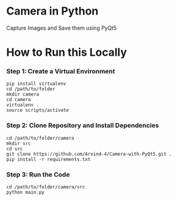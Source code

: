 
# Camera in Python

Capture Images and Save them using PyQt5


# How to Run this Locally

### Step 1: Create a Virtual Environment

```
pip install virtualenv
cd /path/to/folder
mkdir camera
cd camera
virtualenv .
source scripts/activate
```

### Step 2: Clone Repository and Install Dependencies

```
cd /path/to/folder/camera
mkdir src
cd src
git clone https://github.com/Arvind-4/Camera-with-PyQt5.git .
pip install -r requirements.txt
```

### Step 3: Run the Code

```
cd /path/to/folder/camera/src
python main.py
```


